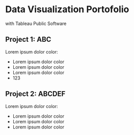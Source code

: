 # Data Visualization Portofolio
with Tableau Public Software

## Project 1: ABC
Lorem ipsum dolor color:
- Lorem ipsum dolor color
- Lorem ipsum dolor color
- Lorem ipsum dolor color
- 123

## Project 2: ABCDEF
Lorem ipsum dolor color:
- Lorem ipsum dolor color
- Lorem ipsum dolor color
- Lorem ipsum dolor color
